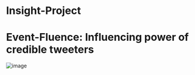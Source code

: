 # Insight-Project
# Event-Fluence: Influencing power of credible tweeters

![image](app/data/event_fluence_1.png)
